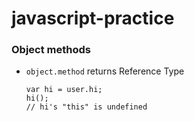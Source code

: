 # javascript-practice

### Object methods
* `object.method` returns Reference Type
    ```
    var hi = user.hi;
    hi();
    // hi's "this" is undefined
    ```
